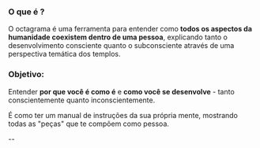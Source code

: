 ### O que é ? 

O octagrama é uma ferramenta para entender como **todos os aspectos da humanidade coexistem dentro de uma pessoa**, explicando tanto o desenvolvimento consciente quanto o subconsciente através de uma perspectiva temática dos templos.

### Objetivo:

Entender **por que você é como é** e **como você se desenvolve** - tanto conscientemente quanto inconscientemente.

É como ter um manual de instruções da sua própria mente, mostrando todas as "peças" que te compõem como pessoa.

--
